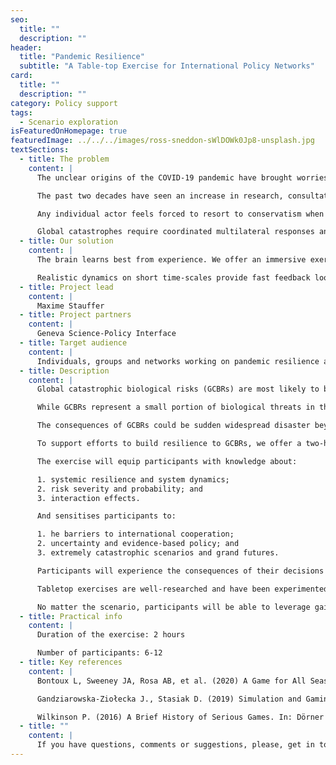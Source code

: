 ```yaml
---
seo:
  title: ""
  description: ""
header:
  title: "Pandemic Resilience"
  subtitle: "A Table-top Exercise for International Policy Networks"
card:
  title: ""
  description: ""
category: Policy support
tags:
  - Scenario exploration
isFeaturedOnHomepage: true
featuredImage: ../../../images/ross-sneddon-sWlDOWk0Jp8-unsplash.jpg
textSections:
  - title: The problem
    content: |
      The unclear origins of the COVID-19 pandemic have brought worries about deadly engineered pathogens into the public awareness. For years, experts have been warning of even deadlier outbreaks but a focus on short-term results hinders pandemic preparedness.

      The past two decades have seen an increase in research, consultations and simulations on global catastrophic biological risks. Governments around the world have been sitting on a wealth of insights to build resilience to rare-yet-catastrophic events.

      Any individual actor feels forced to resort to conservatism when facing (i) a glut of information of questionable quality, (ii) deep uncertainty about the consequences of their action and (iii) scrutiny from a public that desires clarity.

      Global catastrophes require coordinated multilateral responses and close coordination between scientists and policy-makers but a bias towards symbolic action at regional and local scales impedes coordinated experimentation and learning.
  - title: Our solution
    content: |
      The brain learns best from experience. We offer an immersive exercise, adapted to the time-scarce reality of policy actors, allowing participants to practice decision-making and cooperation under pressure - online and offline.

      Realistic dynamics on short time-scales provide fast feedback loops that train intuition and build systems competencies. The exercise places a particular focus on ways to model systems and maintain cooperation.
  - title: Project lead
    content: |
      Maxime Stauffer
  - title: Project partners
    content: |
      Geneva Science-Policy Interface
  - title: Target audience
    content: |
      Individuals, groups and networks working on pandemic resilience at the national or international level.
  - title: Description
    content: |
      Global catastrophic biological risks (GCBRs) are most likely to be sudden developments - novel, and unresponsive to available medical countermeasures. Designing organisms, even by accident, that have unprecedented capacity for harm is now considered within the reach of current biotechnologies.

      While GCBRs represent a small portion of biological threats in the world and should not distract us from the work to prevent and respond to other vital disease priorities, GCBRs pose such extraordinary threats to humanity that they deserve high-level attention, risk assessment, resources, and strategic planning.

      The consequences of GCBRs could be sudden widespread disaster beyond the collective capability of national and international governments to control. The sustained damage to national governments, international relations, societal and economic stability could further exacerbate the deadly effect.

      To support efforts to build resilience to GCBRs, we offer a two-hour tabletop exercise with six to twelve participants to learn about each other, their environment, future pandemics and the effects of individual and collective decisions. Participants take on predefined roles and act in turns. The exercise dynamics mirror the unpredictability of the real world and immerse participants in the experience. Actors have different sets of resources and can take different actions. The evolution of the environment and the final outcome are a direct result of individual and collective choices.

      The exercise will equip participants with knowledge about:

      1. systemic resilience and system dynamics; 
      2. risk severity and probability; and 
      3. interaction effects. 

      And sensitises participants to:

      1. he barriers to international cooperation; 
      2. uncertainty and evidence-based policy; and 
      3. extremely catastrophic scenarios and grand futures.

      Participants will experience the consequences of their decisions in quick feedback loops, leading to scrutinize basic assumptions and understand interdependencies between different levels of governance and policy issues. Participants will also learn about tools to weigh conflicting preferences explicitly, process information collectively, avoid coordination failures and account for uncertainty while absorbing up to date knowledge on building resilience to future catastrophes.

      Tabletop exercises are well-researched and have been experimented with for over a century under the label of “role-play simulations”. Our offer is built based on a systematic review of the academic literature to ensure robustly beneficial deployment by building on the state of the art knowledge. Each run is complemented by a debriefing session to discuss the experience, possible questions or insights and to gather feedback. Contacts will be registered to collect feedback and assess impact.

      No matter the scenario, participants will be able to leverage gained insights in any group decision-making setting to improve coordination by accounting for uncertainty and knowledge gaps in a future-proof manner.
  - title: Practical info
    content: |
      Duration of the exercise: 2 hours

      Number of participants: 6-12
  - title: Key references
    content: |
      Bontoux L, Sweeney JA, Rosa AB, et al. (2020) A Game for All Seasons: Lessons and Learnings from the JRC’s Scenario Exploration System. World Futures Review. 12(1):81-103. https://doi.org/10.1177/1946756719890524

      Gandziarowska-Ziołecka J., Stasiak D. (2019) Simulation and Gaming for Policy Advice. In: Falk S., Glaab M., Römmele A., Schober H., Thunert M. (eds) Handbuch Politikberatung. Springer VS, Wiesbaden. https://doi.org/10.1007/978-3-658-03483-2_72

      Wilkinson P. (2016) A Brief History of Serious Games. In: Dörner R., Göbel S., Kickmeier-Rust M., Masuch M., Zweig K. (eds) Entertainment Computing and Serious Games. Lecture Notes in Computer Science, vol 9970. Springer, Cham. https://doi.org/10.1007/978-3-319-46152-6_2"
  - title: ""
    content: |
      If you have questions, comments or suggestions, please, get in touch. We are happy to provide more information, references, discuss ideas and explore collaborations.
---
```

